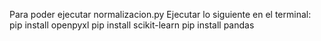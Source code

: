 Para poder ejecutar normalizacion.py 
Ejecutar lo siguiente en el terminal:
pip install openpyxl
pip install scikit-learn
pip install pandas

